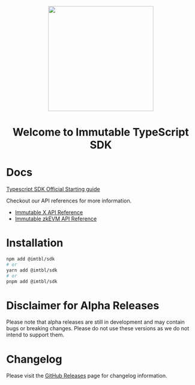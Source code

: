 <div align="center">
  <p align="center">
    <a href="https://docs.x.immutable.com/docs">
      <img src="https://cdn.dribbble.com/users/1299339/screenshots/7133657/media/837237d447d36581ebd59ec36d30daea.gif" width="280"/>
    </a>
  </p>
  <h1>Welcome to Immutable TypeScript SDK</h1>
</div>

# Docs

[Typescript SDK Official Starting guide](https://docs.immutable.com/sdk-docs/ts-immutable-sdk/overview/)

Checkout our API references for more information.
- [Immutable X API Reference](https://docs.immutable.com/x/reference)
- [Immutable zkEVM API Reference](https://docs.immutable.com/zkevm/api/reference)

# Installation

```sh
npm add @imtbl/sdk
# or
yarn add @imtbl/sdk
# or
pnpm add @imtbl/sdk
```
# Disclaimer for Alpha Releases

Please note that alpha releases are still in development and may contain bugs or breaking changes. Please do not use these versions as we do not intend to support them.

# Changelog

Please visit the [GitHub Releases](https://github.com/immutable/ts-immutable-sdk/releases) page for changelog information.
